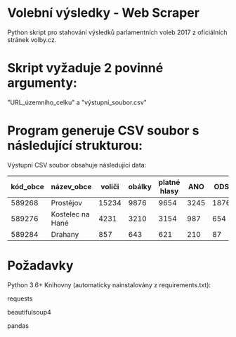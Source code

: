 # Volební výsledky - Web Scraper

Python skript pro stahování výsledků parlamentních voleb 2017 z oficiálních stránek volby.cz.

# Skript vyžaduje 2 povinné argumenty:
"URL_územního_celku" a "výstupní_soubor.csv"

# Program generuje CSV soubor s následující strukturou:

Výstupní CSV soubor obsahuje následující data:

| kód_obce | název_obce       | voliči | obálky | platné hlasy | ANO | ODS | SPD | Piráti | STAN | KDU-ČSL | TOP 09 |
|----------|------------------|--------|--------|--------------|-----|-----|-----|--------|------|---------|--------|
| 589268   | Prostějov        | 15234  | 9876   | 9654         | 3245| 1876| 987 | 654    | 321  | 543     | 210    |
| 589276   | Kostelec na Hané | 4231   | 3210   | 3154         | 987 | 654 | 321 | 210    | 98   | 154     | 87     |
| 589284   | Drahany          | 857    | 643    | 621          | 210 | 87  | 65  | 43     | 21   | 54      | 32     |


# Požadavky

Python 3.6+
Knihovny (automaticky nainstalovány z requirements.txt):

requests

beautifulsoup4

pandas

